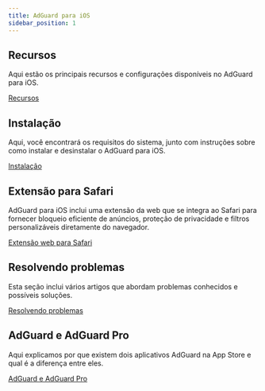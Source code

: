 ```yaml
---
title: AdGuard para iOS
sidebar_position: 1
---
```


## Recursos

Aqui estão os principais recursos e configurações disponíveis no AdGuard para iOS.

[Recursos](/adguard-for-ios/features/features.md)

## Instalação

Aqui, você encontrará os requisitos do sistema, junto com instruções sobre como instalar e desinstalar o AdGuard para iOS.

[Instalação](/adguard-for-android/installation.md)

## Extensão para Safari

AdGuard para iOS inclui uma extensão da web que se integra ao Safari para fornecer bloqueio eficiente de anúncios, proteção de privacidade e filtros personalizáveis diretamente do navegador.

[Extensão web para Safari](/adguard-for-ios/web-extension.md)

## Resolvendo problemas

Esta seção inclui vários artigos que abordam problemas conhecidos e possíveis soluções.

[Resolvendo problemas](/adguard-for-ios/solving-problems/solving-problems.md)

## AdGuard e AdGuard Pro

Aqui explicamos por que existem dois aplicativos AdGuard na App Store e qual é a diferença entre eles.

[AdGuard e AdGuard Pro](/adguard-for-ios/adguard-and-adguard-pro.md)
